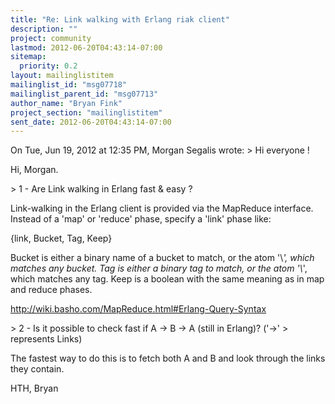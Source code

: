 ```yaml
---
title: "Re: Link walking with Erlang riak client"
description: ""
project: community
lastmod: 2012-06-20T04:43:14-07:00
sitemap:
  priority: 0.2
layout: mailinglistitem
mailinglist_id: "msg07718"
mailinglist_parent_id: "msg07713"
author_name: "Bryan Fink"
project_section: "mailinglistitem"
sent_date: 2012-06-20T04:43:14-07:00
---
```



On Tue, Jun 19, 2012 at 12:35 PM, Morgan Segalis  wrote:
&gt; Hi everyone !

Hi, Morgan.

&gt; 1 - Are Link walking in Erlang fast & easy ?

Link-walking in the Erlang client is provided via the MapReduce
interface. Instead of a 'map' or 'reduce' phase, specify a 'link'
phase like:

 {link, Bucket, Tag, Keep}

Bucket is either a binary name of a bucket to match, or the atom '\\_',
which matches any bucket. Tag is either a binary tag to match, or the
atom '\\_', which matches any tag. Keep is a boolean with the same
meaning as in map and reduce phases.

http://wiki.basho.com/MapReduce.html#Erlang-Query-Syntax

&gt; 2 - Is it possible to check fast if A -&gt; B -&gt; A (still in Erlang)? ('-&gt;' 
&gt; represents Links)

The fastest way to do this is to fetch both A and B and look through
the links they contain.

HTH,
Bryan

